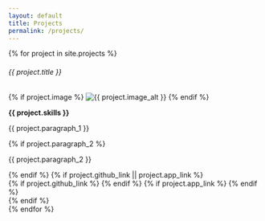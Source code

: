 ```yaml
---
layout: default
title: Projects
permalink: /projects/
---
```


<div class="projects-list">
  {% for project in site.projects %}
    <article class="project-article">
      <h6 class="project-title">{{ project.title }}</h6>
      {% if project.image %}
        <img src="{{ site.baseurl }}{{ project.image }}" alt="{{ project.image_alt }}" class="project-image">
      {% endif %}
      <p class="main-text project-skills"><strong>{{ project.skills }}</strong></p>
      <p class="main-text project-text">{{ project.paragraph_1 }}</p>
      {% if project.paragraph_2 %}
       <p>{{ project.paragraph_2 }}</p>
      {% endif %}
      {% if project.github_link || project.app_link %}
        <div class="project-links">
            {% if project.github_link %}
                <a href="{{ project.github_link }}">
                    <i class="fab fa-github fa-2x"></i>
                </a>
            {% endif %}
            {% if project.app_link %}
                <a href="{{ project.app_link }}">
                    <i class="fa-solid fa-link fa-2x"></i>
                </a>
            {% endif %}
        </div>
      {% endif %}
    </article>
  {% endfor %}
</div>
